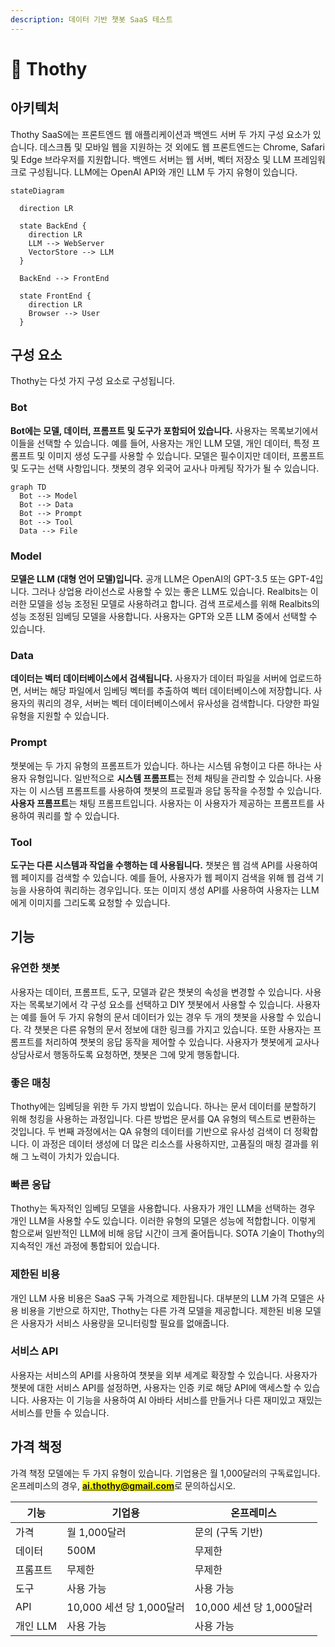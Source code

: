 ```yaml
---
description: 데이터 기반 챗봇 SaaS 테스트
---
```


# 🦷 Thothy

## 아키텍처

Thothy SaaS에는 프론트엔드 웹 애플리케이션과 백엔드 서버 두 가지 구성 요소가 있습니다. 데스크톱 및 모바일 웹을 지원하는 것 외에도 웹 프론트엔드는 Chrome, Safari 및 Edge 브라우저를 지원합니다. 백엔드 서버는 웹 서버, 벡터 저장소 및 LLM 프레임워크로 구성됩니다. LLM에는 OpenAI API와 개인 LLM 두 가지 유형이 있습니다.

```mermaid
stateDiagram

  direction LR

  state BackEnd {
    direction LR
    LLM --> WebServer
    VectorStore --> LLM
  }

  BackEnd --> FrontEnd

  state FrontEnd {
    direction LR
    Browser --> User
  }
```

## 구성 요소

Thothy는 다섯 가지 구성 요소로 구성됩니다.

### Bot

**Bot에는 모델, 데이터, 프롬프트 및 도구가 포함되어 있습니다.** 사용자는 목록보기에서 이들을 선택할 수 있습니다. 예를 들어, 사용자는 개인 LLM 모델, 개인 데이터, 특정 프롬프트 및 이미지 생성 도구를 사용할 수 있습니다. 모델은 필수이지만 데이터, 프롬프트 및 도구는 선택 사항입니다. 챗봇의 경우 외국어 교사나 마케팅 작가가 될 수 있습니다.

```mermaid
graph TD
  Bot --> Model
  Bot --> Data
  Bot --> Prompt
  Bot --> Tool
  Data --> File
```

### Model

**모델은 LLM (대형 언어 모델)입니다.** 공개 LLM은 OpenAI의 GPT-3.5 또는 GPT-4입니다. 그러나 상업용 라이선스로 사용할 수 있는 좋은 LLM도 있습니다. Realbits는 이러한 모델을 성능 조정된 모델로 사용하려고 합니다. 검색 프로세스를 위해 Realbits의 성능 조정된 임베딩 모델을 사용합니다. 사용자는 GPT와 오픈 LLM 중에서 선택할 수 있습니다.

### Data

**데이터는 벡터 데이터베이스에서 검색됩니다.** 사용자가 데이터 파일을 서버에 업로드하면, 서버는 해당 파일에서 임베딩 벡터를 추출하여 벡터 데이터베이스에 저장합니다. 사용자의 쿼리의 경우, 서버는 벡터 데이터베이스에서 유사성을 검색합니다. 다양한 파일 유형을 지원할 수 있습니다.

### Prompt

챗봇에는 두 가지 유형의 프롬프트가 있습니다. 하나는 시스템 유형이고 다른 하나는 사용자 유형입니다. 일반적으로 **시스템 프롬프트**는 전체 채팅을 관리할 수 있습니다. 사용자는 이 시스템 프롬프트를 사용하여 챗봇의 프로필과 응답 동작을 수정할 수 있습니다. **사용자 프롬프트**는 채팅 프롬프트입니다. 사용자는 이 사용자가 제공하는 프롬프트를 사용하여 쿼리를 할 수 있습니다.

### Tool

**도구는 다른 시스템과 작업을 수행하는 데 사용됩니다.** 챗봇은 웹 검색 API를 사용하여 웹 페이지를 검색할 수 있습니다. 예를 들어, 사용자가 웹 페이지 검색을 위해 웹 검색 기능을 사용하여 쿼리하는 경우입니다. 또는 이미지 생성 API를 사용하여 사용자는 LLM에게 이미지를 그리도록 요청할 수 있습니다.

## 기능

### 유연한 챗봇

사용자는 데이터, 프롬프트, 도구, 모델과 같은 챗봇의 속성을 변경할 수 있습니다. 사용자는 목록보기에서 각 구성 요소를 선택하고 DIY 챗봇에서 사용할 수 있습니다. 사용자는 예를 들어 두 가지 유형의 문서 데이터가 있는 경우 두 개의 챗봇을 사용할 수 있습니다. 각 챗봇은 다른 유형의 문서 정보에 대한 링크를 가지고 있습니다. 또한 사용자는 프롬프트를 처리하여 챗봇의 응답 동작을 제어할 수 있습니다. 사용자가 챗봇에게 교사나 상담사로서 행동하도록 요청하면, 챗봇은 그에 맞게 행동합니다.

### 좋은 매칭

Thothy에는 임베딩을 위한 두 가지 방법이 있습니다. 하나는 문서 데이터를 분할하기 위해 청킹을 사용하는 과정입니다. 다른 방법은 문서를 QA 유형의 텍스트로 변환하는 것입니다. 두 번째 과정에서는 QA 유형의 데이터를 기반으로 유사성 검색이 더 정확합니다. 이 과정은 데이터 생성에 더 많은 리소스를 사용하지만, 고품질의 매칭 결과를 위해 그 노력이 가치가 있습니다.

### 빠른 응답

Thothy는 독자적인 임베딩 모델을 사용합니다. 사용자가 개인 LLM을 선택하는 경우 개인 LLM을 사용할 수도 있습니다. 이러한 유형의 모델은 성능에 적합합니다. 이렇게 함으로써 일반적인 LLM에 비해 응답 시간이 크게 줄어듭니다. SOTA 기술이 Thothy의 지속적인 개선 과정에 통합되어 있습니다.

### 제한된 비용

개인 LLM 사용 비용은 SaaS 구독 가격으로 제한됩니다. 대부분의 LLM 가격 모델은 사용 비용을 기반으로 하지만, Thothy는 다른 가격 모델을 제공합니다. 제한된 비용 모델은 사용자가 서비스 사용량을 모니터링할 필요를 없애줍니다.

### 서비스 API

사용자는 서비스의 API를 사용하여 챗봇을 외부 세계로 확장할 수 있습니다. 사용자가 챗봇에 대한 서비스 API를 설정하면, 사용자는 인증 키로 해당 API에 액세스할 수 있습니다. 사용자는 이 기능을 사용하여 AI 아바타 서비스를 만들거나 다른 재미있고 재밌는 서비스를 만들 수 있습니다.

## 가격 책정

가격 책정 모델에는 두 가지 유형이 있습니다. 기업용은 월 1,000달러의 구독료입니다. 온프레미스의 경우, <mark style="color:blue;">**ai.thothy@gmail.com**</mark>로 문의하십시오.

| 기능         | 기업용                 | 온프레미스                   |
| ----------- | --------------------- | --------------------------- |
| 가격        | 월 1,000달러        | 문의 (구독 기반) |
| 데이터        | 500M                  | 무제한                   |
| 프롬프트      | 무제한             | 무제한                   |
| 도구        | 사용 가능             | 사용 가능                   |
| API         | 10,000 세션 당 1,000달러 | 10,000 세션 당 1,000달러       |
| 개인 LLM | 사용 가능             | 사용 가능                   |